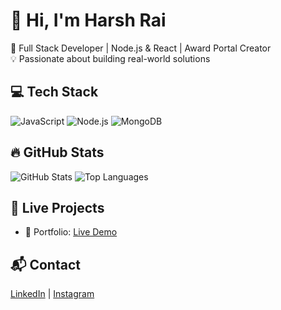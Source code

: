 # 👋 Hi, I'm Harsh Rai

🎯 Full Stack Developer | Node.js & React | Award Portal Creator  
💡 Passionate about building real-world solutions

## 💻 Tech Stack
![JavaScript](https://img.shields.io/badge/-JavaScript-black?style=flat-square&logo=javascript)
![Node.js](https://img.shields.io/badge/-Node.js-black?style=flat-square&logo=node.js)
![MongoDB](https://img.shields.io/badge/-MongoDB-black?style=flat-square&logo=mongodb)

## 🔥 GitHub Stats
![GitHub Stats](https://github-readme-stats.vercel.app/api?username=harshrai214&show_icons=true&theme=dark)
![Top Languages](https://github-readme-stats.vercel.app/api/top-langs/?username=harshrai214&layout=compact&theme=dark)

## 🚀 Live Projects
- 🧩 Portfolio: [Live Demo](qhttps://myportfolio-ashy-nu-23.vercel.app/)

## 📬 Contact
[LinkedIn](https://linkedin.com/in/harshrai06) | [Instagram](https://instagram.com/rai_sahabg/)
